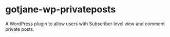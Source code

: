 # gotjane-wp-privateposts
A WordPress plugin to allow users with Subscriber level view and comment private posts.
